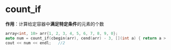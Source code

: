 # count\_if

**作用**：计算给定容器中**满足特定条件**的元素的个数

```cpp
array<int, 10> arr{1, 2, 3, 4, 5, 6, 7, 8, 9, 0};
auto num = count_if(cbegin(arr), cend(arr) - 3, [](int a) { return a > 5; });
cout << num << endl;   //2
```

